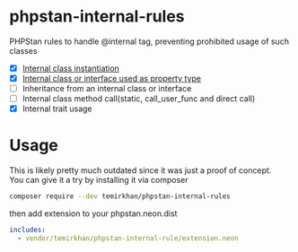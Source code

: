 # phpstan-internal-rules
PHPStan rules to handle @internal tag, preventing prohibited usage of such classes

- [x] [Internal class instantiation](test/data/internal-class-instantiation-rule-violation.php)
- [x] [Internal class or interface used as property type](test/data/internal-class-in-property-declaration-rule-violation.php)
- [ ] Inheritance from an internal class or interface
- [ ] Internal class method call(static, call_user_func and direct call)
- [x] Internal trait usage

# Usage

This is likely pretty much outdated since it was just a proof of concept.  
You can give it a try by installing it via composer  

```bash
composer require --dev temirkhan/phpstan-internal-rules
```

then add extension to your phpstan.neon.dist

```yaml
includes:
  - vendor/temirkhan/phpstan-internal-rule/extension.neon
```
